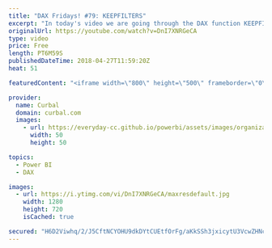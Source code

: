 ```yaml
---
title: "DAX Fridays! #79: KEEPFILTERS"
excerpt: "In today's video we are going through the DAX function KEEPFILTERS. KEEPFILTERS will remove the behaviour that CALCULATE has where it removes the filters available.  Looking for Part 1 video?  https://www.youtube.com/watch?v=ewjRItLlgG8  Download file here: https://curbal.com/blog/glossary/keepfilters-function-dax"
originalUrl: https://youtube.com/watch?v=DnI7XNRGeCA
type: video
price: Free
length: PT6M59S
publishedDateTime: 2018-04-27T11:59:20Z
heat: 51

featuredContent: "<iframe width=\"800\" height=\"500\" frameborder=\"0\" src=\"https://www.youtube.com/embed/DnI7XNRGeCA\" allow=\"accelerometer; autoplay; encrypted-media; gyroscope; picture-in-picture\" allowfullscreen></iframe>"

provider:
  name: Curbal
  domain: curbal.com
  images:
    - url: https://everyday-cc.github.io/powerbi/assets/images/organizations/curbal.com-50x50.jpg
      width: 50
      height: 50

topics:
  - Power BI
  - DAX

images:
  - url: https://i.ytimg.com/vi/DnI7XNRGeCA/maxresdefault.jpg
    width: 1280
    height: 720
    isCached: true

secured: "H6D2Viwhq/2/J5CftNCYOHU9dkDYtCUEtfOrFg/aKkSSh3jxicytU3VcwZHNcXJsK98Yw8dbl+g0TPgz255nFU6OK/qRMuGXQi6R3wAM/2D7PJJL/6fbDbFodxY4oa4qY8l7CLLdyaGiA7tRXpFoc8IlWrK9hHQk+qBhrCaQ9IlFAB4T2NmFjb6Yv2XxWi0Mn2mnBH5T/d/mL0bM9djE3j54NqAw2nfOhObpqZevQuwNCfIedPHZsz8UUHX96di45E1uPMccUgdqfTsxHdvhQ9lVhH/HA5XVWJox/YtPinWUu1mgCaEgfRlWTzO+Cdqo9XMwDkEC1h3BEV+RFeU/dFeHdei5t8pvU50K0cgIboDVzgFHpQG4e9+nemLnr0AL3jIFENvInkRPhSkMDL9wCWYnT2mIDJCYHMMJH2djv9o=;jQAPXZ+S/gagkkobZyie7w=="
---
```


